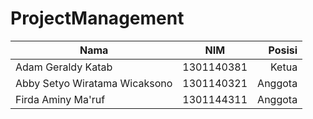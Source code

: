 # ProjectManagement


| Nama        | NIM           | Posisi  |
| ------------- |:-------------:| -----:|
| Adam Geraldy Katab      | 1301140381 | Ketua |
| Abby Setyo Wiratama Wicaksono      | 1301140321      |   Anggota |
| Firda Aminy Ma'ruf | 1301144311      |    Anggota |

